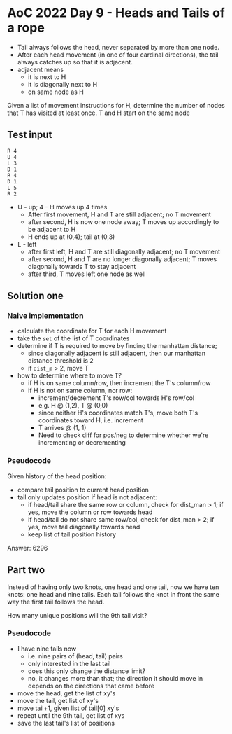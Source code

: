 # AoC 2022 Day 9 - Heads and Tails of a rope

- Tail always follows the head, never separated by more than one node. 
- After each head movement (in one of four cardinal directions), the tail always catches up so that it is adjacent.
- adjacent means
  - it is next to H
  - it is diagonally next to H
  - on same node as H

Given a list of movement instructions for H, determine the number of nodes that T has visited at least once. T and H start on the same node

## Test input

```
R 4
U 4
L 3
D 1
R 4
D 1
L 5
R 2
```

- U - up; 4 - H moves up 4 times
  - After first movement, H and T are still adjacent; no T movement
  - after second, H is now one node away; T moves up accordingly to be adjacent to H
  - H ends up at (0,4); tail at (0,3)
- L - left
  - after first left, H and T are still diagonally adjacent; no T movement
  - after second, H and T are no longer diagonally adjacent; T moves diagonally towards T to stay adjacent
  - after third, T moves left one node as well

## Solution one

### Naive implementation

- calculate the coordinate for T for each H movement
- take the `set` of the list of T coordinates
- determine if T is required to move by finding the manhattan distance;
  - since diagonally adjacent is still adjacent, then our manhattan distance threshold is 2
  - if `dist_m` > 2, move T
- how to determine where to move T?
  - if H is on same column/row, then increment the T's column/row
  - if H is not on same column, nor row:
    - increment/decrement T's row/col towards H's row/col
    - e.g. H @ (1,2), T @ (0,0)
    - since neither H's coordinates match T's, move both T's coordinates toward H, i.e. increment
    - T arrives @ (1, 1)
    - Need to check diff for pos/neg to determine whether we're incrementing or decrementing

### Pseudocode

Given history of the head position:

- compare tail position to current head position
- tail only updates position if head is not adjacent:
  - if head/tail share the same row or column, check for dist_man > 1; if yes, move the column or row towards head
  - if head/tail do not share same row/col, check for dist_man > 2; if yes, move tail diagonally towards head
  - keep list of tail position history

Answer: 6296

## Part two

Instead of having only two knots, one head and one tail, now we have ten knots: one head and nine tails. Each tail follows the knot in front the same way the first tail follows the head.

How many unique positions will the 9th tail visit?

### Pseudocode

- I have nine tails now
  - i.e. nine pairs of (head, tail) pairs
  - only interested in the last tail
  - does this only change the distance limit?
  - no, it changes more than that; the direction it should move in depends on the directions that came before
- move the head, get the list of xy's
- move the tail, get list of xy's
- move tail+1, given list of tail[0] xy's
- repeat until the 9th tail, get list of xys
- save the last tail's list of positions


